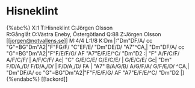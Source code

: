 # Hisneklint

{%abc%}
X:1
T:Hisneklint
C:Jörgen Olsson  
R:Gånglåt
O:Västra Eneby, Östergötland
Q:88
Z:Jörgen Olsson [[jorgen@notvallens.se]]
M:4/4
L:1/8
K:Dm
|:"Dm"DF/A/ cc "G"=BG"Dm"A2|"F"FG/F/ "C"EF/E/ "Dm"DE/D/ "A7"^CA,|
"Dm"DF/A/ cc "G"=BG"Dm"A2|"F"F/E/F/G/ AF "A7"E/F/E/^C/ "Dm"D2 :|
"F" A/F/C/F/ A/F/C/F/ | A/F/C/F/ Ac| "C" G/E/C/E/ G/E/C/E/ | G/E/C/E/ Gc|
"Dm" F/D/A,/D/ F/D/A,/D/ | F/D/A,/D/ FA | "A7" B/A/G/B/ A/G/F/A/ G/F/E/D/ ^CA,|
"Dm"DF/A/ cc "G"=BG"Dm"A2|"F"F/E/F/G/ AF "A7"E/F/E/^C/ "Dm"D2 |]
{%endabc%}
[[!ackord]]

